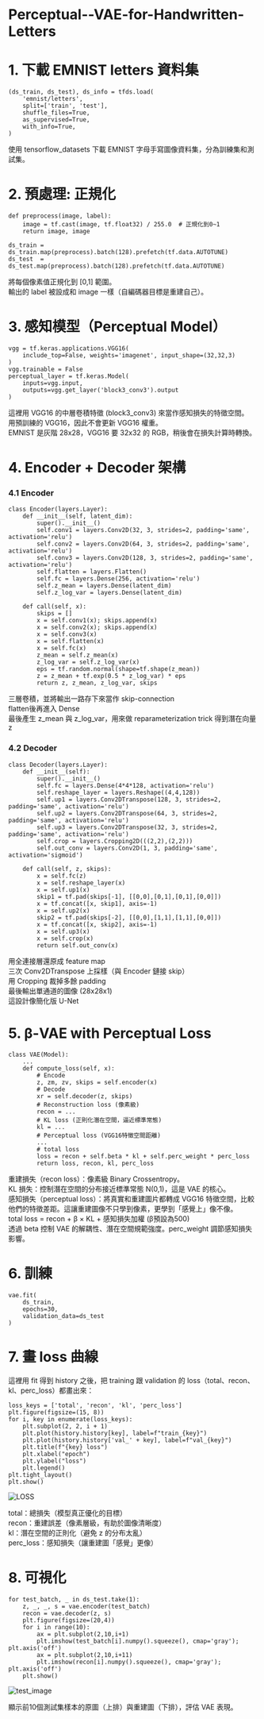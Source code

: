 # Perceptual--VAE-for-Handwritten-Letters

# 1. 下載 EMNIST letters 資料集

```
(ds_train, ds_test), ds_info = tfds.load(
    'emnist/letters',
    split=['train', 'test'],
    shuffle_files=True,
    as_supervised=True,
    with_info=True,
)
```

使用 tensorflow_datasets 下載 EMNIST 字母手寫圖像資料集，分為訓練集和測試集。  
  

# 2. 預處理: 正規化

```
def preprocess(image, label):
    image = tf.cast(image, tf.float32) / 255.0  # 正規化到0~1
    return image, image

ds_train = ds_train.map(preprocess).batch(128).prefetch(tf.data.AUTOTUNE)
ds_test  = ds_test.map(preprocess).batch(128).prefetch(tf.data.AUTOTUNE)
```

將每個像素值正規化到 [0,1] 範圍。  
輸出的 label 被設成和 image 一樣（自編碼器目標是重建自己）。  


# 3. 感知模型（Perceptual Model）

```
vgg = tf.keras.applications.VGG16(
    include_top=False, weights='imagenet', input_shape=(32,32,3)
)
vgg.trainable = False
perceptual_layer = tf.keras.Model(
    inputs=vgg.input,
    outputs=vgg.get_layer('block3_conv3').output
)
```

這裡用 VGG16 的中層卷積特徵 (block3_conv3) 來當作感知損失的特徵空間。  
用預訓練的 VGG16，因此不會更新 VGG16 權重。  
EMNIST 是灰階 28x28，VGG16 要 32x32 的 RGB，稍後會在損失計算時轉換。  


# 4. Encoder + Decoder 架構

### 4.1 Encoder

```
class Encoder(layers.Layer):
    def __init__(self, latent_dim):
        super().__init__()
        self.conv1 = layers.Conv2D(32, 3, strides=2, padding='same', activation='relu')
        self.conv2 = layers.Conv2D(64, 3, strides=2, padding='same', activation='relu')
        self.conv3 = layers.Conv2D(128, 3, strides=2, padding='same', activation='relu')
        self.flatten = layers.Flatten()
        self.fc = layers.Dense(256, activation='relu')
        self.z_mean = layers.Dense(latent_dim)
        self.z_log_var = layers.Dense(latent_dim)

    def call(self, x):
        skips = []
        x = self.conv1(x); skips.append(x)
        x = self.conv2(x); skips.append(x)
        x = self.conv3(x)
        x = self.flatten(x)
        x = self.fc(x)
        z_mean = self.z_mean(x)
        z_log_var = self.z_log_var(x)
        eps = tf.random.normal(shape=tf.shape(z_mean))
        z = z_mean + tf.exp(0.5 * z_log_var) * eps
        return z, z_mean, z_log_var, skips
```

三層卷積，並將輸出一路存下來當作 skip-connection  
flatten後再進入 Dense  
最後產生 z_mean 與 z_log_var，用來做 reparameterization trick 得到潛在向量 z

### 4.2 Decoder

```
class Decoder(layers.Layer):
    def __init__(self):
        super().__init__()
        self.fc = layers.Dense(4*4*128, activation='relu')
        self.reshape_layer = layers.Reshape((4,4,128))
        self.up1 = layers.Conv2DTranspose(128, 3, strides=2, padding='same', activation='relu')
        self.up2 = layers.Conv2DTranspose(64, 3, strides=2, padding='same', activation='relu')
        self.up3 = layers.Conv2DTranspose(32, 3, strides=2, padding='same', activation='relu')
        self.crop = layers.Cropping2D(((2,2),(2,2)))
        self.out_conv = layers.Conv2D(1, 3, padding='same', activation='sigmoid')

    def call(self, z, skips):
        x = self.fc(z)
        x = self.reshape_layer(x)
        x = self.up1(x)
        skip1 = tf.pad(skips[-1], [[0,0],[0,1],[0,1],[0,0]])
        x = tf.concat([x, skip1], axis=-1)
        x = self.up2(x)
        skip2 = tf.pad(skips[-2], [[0,0],[1,1],[1,1],[0,0]])
        x = tf.concat([x, skip2], axis=-1)
        x = self.up3(x)
        x = self.crop(x)
        return self.out_conv(x)
```

用全連接層還原成 feature map  
三次 Conv2DTranspose 上採樣（與 Encoder 鏈接 skip）  
用 Cropping 裁掉多餘 padding  
最後輸出單通道的圖像 (28x28x1)  
這設計像簡化版 U-Net  


# 5. β-VAE with Perceptual Loss

```
class VAE(Model):
    ...
    def compute_loss(self, x):
        # Encode
        z, zm, zv, skips = self.encoder(x)
        # Decode
        xr = self.decoder(z, skips)
        # Reconstruction loss (像素級)
        recon = ...
        # KL loss (正則化潛在空間，逼近標準常態)
        kl = ...
        # Perceptual loss (VGG16特徵空間距離)
        ...
        # total loss
        loss = recon + self.beta * kl + self.perc_weight * perc_loss
        return loss, recon, kl, perc_loss
```

重建損失（recon loss）：像素級 Binary Crossentropy。  
KL 損失：控制潛在空間的分布接近標準常態 N(0,1)，這是 VAE 的核心。  
感知損失（perceptual loss）：將真實和重建圖片都轉成 VGG16 特徵空間，比較他們的特徵差距。這讓重建圖像不只學到像素，更學到「感覺上」像不像。  
total loss = recon + β × KL + 感知損失加權 (β預設為500)  
透過 beta 控制 VAE 的解耦性、潛在空間規範強度。perc_weight 調節感知損失影響。  


# 6. 訓練

```
vae.fit(
    ds_train,
    epochs=30,
    validation_data=ds_test
)
```
  

# 7. 畫 loss 曲線

這裡用 fit 得到 history 之後，把 training 跟 validation 的 loss（total、recon、kl、perc_loss）都畫出來：

```
loss_keys = ['total', 'recon', 'kl', 'perc_loss']
plt.figure(figsize=(15, 8))
for i, key in enumerate(loss_keys):
    plt.subplot(2, 2, i + 1)
    plt.plot(history.history[key], label=f"train_{key}")
    plt.plot(history.history['val_' + key], label=f"val_{key}")
    plt.title(f"{key} loss")
    plt.xlabel("epoch")
    plt.ylabel("loss")
    plt.legend()
plt.tight_layout()
plt.show()
```

![LOSS](loss.png)

total：總損失（模型真正優化的目標）  
recon：重建誤差（像素層級，有助於圖像清晰度）  
kl：潛在空間的正則化（避免 z 的分布太亂）  
perc_loss：感知損失（讓重建圖「感覺」更像）  


# 8. 可視化

```
for test_batch, _ in ds_test.take(1):
    z, _, _, s = vae.encoder(test_batch)
    recon = vae.decoder(z, s)
    plt.figure(figsize=(20,4))
    for i in range(10):
        ax = plt.subplot(2,10,i+1)
        plt.imshow(test_batch[i].numpy().squeeze(), cmap='gray'); plt.axis('off')
        ax = plt.subplot(2,10,i+11)
        plt.imshow(recon[i].numpy().squeeze(), cmap='gray'); plt.axis('off')
    plt.show()
```

![test_image](test_image.png)

顯示前10個測試集樣本的原圖（上排）與重建圖（下排），評估 VAE 表現。  
